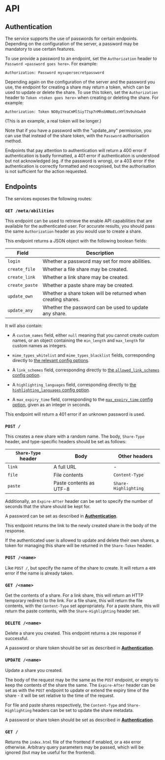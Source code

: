 # API

## Authentication

The service supports the use of passwords for certain endpoints. Depending on
the configuration of the server, a password may be mandatory to use certain
features.

To use provide a password to an endpoint, set the `Authorization` header to
`Password <password goes here>`. For example:

```
Authorization: Password mysupersecretpassword
```

Depending again on the configuration of the server and the password you use,
the endpoint for creating a share may return a token, which can be used to
update or delete the share. To use this token, set the `Authorization` header
to `Token <token goes here>` when creating or deleting the share. For example:

```
Authorization: Token NO8y1YeaCmMlSiy77sp7nMhsbNNoELcHYl9v9uhGwk0
```

(This is an example, a real token will be longer.)

Note that if you have a password with the "update_any" permission, you can use
that instead of the share token, with the `Password` authorisation method.

Endpoints that pay attention to authentication will return a 400 error if
authentication is badly formatted, a 401 error if authentication is understood
but not acknowledged (eg. if the password is wrong), or a 403 error if the
authentication is correctly formatted and recognised, but the authorisation is
not sufficient for the action requested.

## Endpoints

The services exposes the following routes:

### `GET /meta/abilities`

This endpoint can be used to retrieve the enable API capabilities that are
available for the authenticated user. For accurate results, you should pass the
same `Authorization` header as you would use to create a share.

This endpoint returns a JSON object with the following boolean fields:

| Field          | Description                                                  |
| -------------- | ------------------------------------------------------------ |
| `login`        | Whether a password may set for more abilities.               |
| `create_file`  | Whether a file share may be created.                         |
| `create_link`  | Whether a link share may be created.                         |
| `create_paste` | Whether a paste share may be created.                        |
| `update_own`   | Whether a share token will be returned when creating shares. |
| `update_any`   | Whether the password can be used to update any share.        |

It will also contain:

- A `custom_names` field, either `null` meaning that you cannot create custom
  names, or an object containing the `min_length` and `max_length` for custom
  names as integers.

- `mime_types_whitelist` and `mime_types_blacklist` fields, corresponding
  directly to
  [the relevant config options](configuration.md#allowed_mime_types-and-disallowed_mime_types).

- A `link_schemes` field, corresponding directly to
  [the `allowed_link_schemes` config option](configuration.md#allowed_link_schemes).

- A `highlighting_languages` field, corresponding directly to
  [the `highlighting_languages` config option](configuration.md#highlighting_languages).

- A `max_expiry_time` field, corresponding to the
  [`max_expiry_time` config option](configuration.md#max_expiry_time), given
  as an integer in seconds.

This endpoint will return a 401 error if an unknown password is used.

### `POST /`

This creates a new share with a random name. The body, `Share-Type` header, and
type-specific headers should be set as follows:

| `Share-Type` header | Body                    | Other headers        |
|---------------------|-------------------------|----------------------|
| `link`              | A full URL              | -                    |
| `file`              | File contents           | `Content-Type`       |
| `paste`             | Paste contents as UTF-8 | `Share-Highlighting` |

Additionally, an `Expire-After` header can be set to specify the number of
seconds that the share should be kept for.

A password can be set as described in [**Authentication**](#authentication).

This endpoint returns the link to the newly created share in the body of the
response.

If the authenticated user is allowed to update and delete their own shares, a
token for managing this share will be returned in the `Share-Token` header.

### `POST /<name>`

Like `POST /`, but specify the name of the share to create. It will return a
`409` error if the name is already taken.

### `GET /<name>`

Get the contents of a share. For a link share, this will return an HTTP
temporary redirect to the link. For a file share, this will return the file
contents, with the `Content-Type` set appropriately. For a paste share, this
will return the paste contents, with the `Share-Highlighting` header set.

### `DELETE /<name>`

Delete a share you created. This endpoint returns a `204` response if
successful.

A password or share token should be set as described in
[**Authentication**](#authentication).

### `UPDATE /<name>`

Update a share you created.

The body of the request may be the same as the `POST` endpoint, or empty to
keep the contents of the share the same. The `Expire-After` header can be set
as with the `POST` endpoint to update or extend the expiry time of the share -
it will be set relative to the time of the request.

For file and paste shares respectively, the `Content-Type` and
`Share-Highlighting` headers can be set to update the share metadata.

A password or share token should be set as described in
[**Authentication**](#authentication).

### `GET /`

Returns the `index.html` file of the frontend if enabled, or a `404` error
otherwise. Arbitrary query parameters may be passed, which will be ignored
(but may be useful for the frontend).
